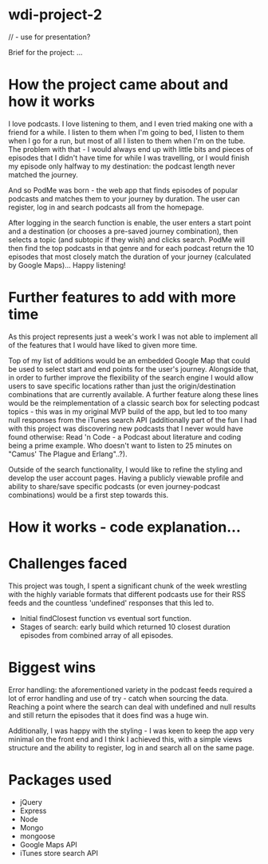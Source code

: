 # wdi-project-2

//  - use for presentation?

Brief for the project: ...

# How the project came about and how it works

I love podcasts. I love listening to them, and I even tried making one with a friend for a while. I listen to them when I'm going to bed, I listen to them when I go for a run, but most of all I listen to them when I'm on the tube. The problem with that - I would always end up with little bits and pieces of episodes that I didn't have time for while I was travelling, or I would finish my episode only halfway to my destination: the podcast length never matched the journey.

And so PodMe was born - the web app that finds episodes of popular podcasts and matches them to your journey by duration. The user can register, log in and search podcasts all from the homepage.

After logging in the search function is enable, the user enters a start point and a destination (or chooses a pre-saved journey combination), then selects a topic (and subtopic if they wish) and clicks search. PodMe will then find the top podcasts in that genre and for each podcast return the 10 episodes that most closely match the duration of your journey (calculated by Google Maps)... Happy listening!

# Further features to add with more time

As this project represents just a week's work I was not able to implement all of the features that I would have liked to given more time.

Top of my list of additions would be an embedded Google Map that could be used to select start and end points for the user's journey. Alongside that, in order to further improve the flexibility of the search engine I would allow users to save specific locations rather than just the origin/destination combinations that are currently available. A further feature along these lines would be the reimplementation of a classic search box for selecting podcast topics - this was in my original MVP build of the app, but led to too many null responses from the iTunes search API (additionally part of the fun I had with this project was discovering new podcasts that I never would have found otherwise: Read 'n Code - a Podcast about literature and coding being a prime example. Who doesn't want to listen to 25 minutes on "Camus' The Plague and Erlang"..?).

Outside of the search functionality, I would like to refine the styling and develop the user account pages. Having a publicly viewable profile and ability to share/save specific podcasts (or even journey-podcast combinations) would be a first step towards this.

# How it works - code explanation...



# Challenges faced

This project was tough, I spent a significant chunk of the week wrestling with the highly variable formats that different podcasts use for their RSS feeds and the countless 'undefined' responses that this led to.

 - Initial findClosest function vs eventual sort function.
 - Stages of search: early build which returned 10 closest duration episodes from combined array of all episodes.

# Biggest wins

Error handling: the aforementioned variety in the podcast feeds required a lot of error handling and use of try - catch when sourcing the data. Reaching a point where the search can deal with undefined and null results and still return the episodes that it does find was a huge win.

Additionally, I was happy with the styling - I was keen to keep the app very minimal on the front end and I think I achieved this, with a simple views structure and the ability to register, log in and search all on the same page.

# Packages used

- jQuery
- Express
- Node
- Mongo
- mongoose
- Google Maps API
- iTunes store search API
